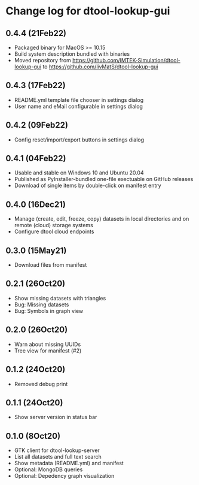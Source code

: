 Change log for dtool-lookup-gui
===============================

0.4.4 (21Feb22)
---------------

- Packaged binary for MacOS >= 10.15
- Build system description bundled with binaries
- Moved repository from https://github.com/IMTEK-Simulation/dtool-lookup-gui to https://github.com/livMatS/dtool-lookup-gui

0.4.3 (17Feb22)
---------------

- README.yml template file chooser in settings dialog
- User name and eMail configurable in settings dialog

0.4.2 (09Feb22)
----------------

- Config reset/import/export buttons in settings dialog

0.4.1 (04Feb22)
---------------

- Usable and stable on Windows 10 and Ubuntu 20.04
- Published as PyInstaller-bundled one-file exectuable on GitHub releases
- Download of single items by double-click on manifest entry

0.4.0 (16Dec21)
---------------

- Manage (create, edit, freeze, copy) datasets in local directories and on
  remote (cloud) storage systems
- Configure dtool cloud endpoints

0.3.0 (15May21)
---------------

- Download files from manifest

0.2.1 (26Oct20)
---------------

- Show missing datasets with triangles
- Bug: Missing datasets
- Bug: Symbols in graph view

0.2.0 (26Oct20)
---------------

- Warn about missing UUIDs
- Tree view for manifest (#2)

0.1.2 (24Oct20)
---------------

- Removed debug print

0.1.1 (24Oct20)
---------------

- Show server version in status bar

0.1.0 (8Oct20)
--------------

- GTK client for dtool-lookup-server
- List all datasets and full text search
- Show metadata (README.yml) and manifest
- Optional: MongoDB queries
- Optional: Depedency graph visualization 
